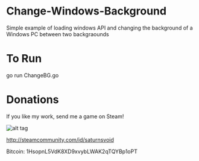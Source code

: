 # Change-Windows-Background

Simple example of loading windows API and changing the background of a Windows PC between two backgraounds


# To Run

go run ChangeBG.go

# Donations

If you like my work, send me a game on Steam!

![alt tag](https://i.imgur.com/hNIHwQE.png)

http://steamcommunity.com/id/saturnsvoid

Bitcoin: 1HsopnL5VdK8XD9xvybLWAK2qTQYBp1oPT
